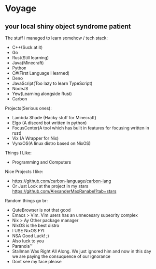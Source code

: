 # Voyage
## your local shiny object syndrome patient
The stuff i managed to learn somehow / tech stack:
- C++(Suck at it)
- Go
- Rust(Still learning)
- Java(Minecraft)
- Python
- C#(First Language I learned)
- Deno
- JavaScript(Too lazy to learn TypeScript)
- NodeJS
- Yew(Learning alongside Rust)
- Carbon

Projects(Serious ones):
- Lambda Shade (Hacky stuff for Minecraft)
- Elgo (A discord bot written in python)
- FocusCenter(A tool which has built in features for focusing written in rust)
- Vix (A Wrapper for Nix)
- VynxOS(A linux distro based on NixOS)

Things I Like:
- Programming and Computers

Nice Projects I like:
- https://github.com/carbon-language/carbon-lang
- Or Just Look at the project in my stars https://github.com/AlexanderMaxRanabel?tab=stars

Random things go br:
- QuteBrowser is not that good
- Emacs > Vim. Vim users has an unnecesary supeority complex
- Nix > Ay Other package manager
- NIxOS is the best distro
- I USE NixOS FYI
- NSA Good Luck! ;)
- Also luck to you
- Paranoia™
- Stallman Was Right All Along. We just ignored him and now in this day we are paying the consuquence of our ignorance
- Dont see my face please
